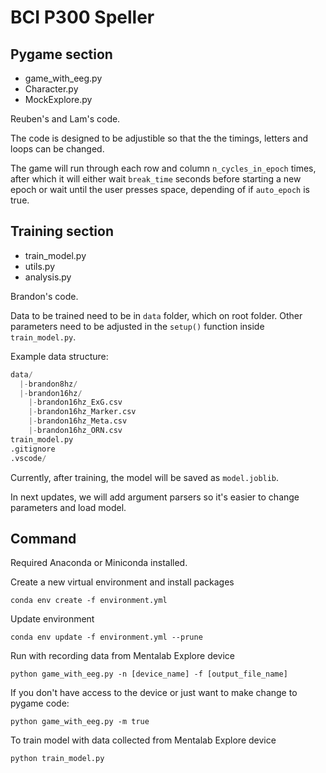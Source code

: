 # BCI P300 Speller

## Pygame section

- game_with_eeg.py
- Character.py
- MockExplore.py

Reuben's and Lam's code.

The code is designed to be adjustible so that the the timings, letters and loops can be changed.

The game will run through each row and column `n_cycles_in_epoch` times, after which it will either wait `break_time` seconds before starting a new epoch or wait until the user presses space, depending of if `auto_epoch` is true.

## Training section

- train_model.py
- utils.py
- analysis.py

Brandon's code.

Data to be trained need to be in `data` folder, which on root folder. Other parameters need to be adjusted in the `setup()` function inside `train_model.py`.

Example data structure:

```python
data/
  |-brandon8hz/
  |-brandon16hz/
    |-brandon16hz_ExG.csv
    |-brandon16hz_Marker.csv
    |-brandon16hz_Meta.csv
    |-brandon16hz_ORN.csv
train_model.py
.gitignore
.vscode/
```

Currently, after training, the model will be saved as `model.joblib`.

In next updates, we will add argument parsers so it's easier to change parameters and load model.

## Command

Required Anaconda or Miniconda installed.

Create a new virtual environment and install packages

`conda env create -f environment.yml`

Update environment

`conda env update -f environment.yml --prune`

Run with recording data from Mentalab Explore device

`python game_with_eeg.py -n [device_name] -f [output_file_name]`

If you don't have access to the device or just want to make change to pygame code:

`python game_with_eeg.py -m true`

To train model with data collected from Mentalab Explore device

`python train_model.py`
